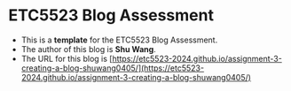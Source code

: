 
# ETC5523 Blog Assessment

* This is a **template** for the ETC5523 Blog Assessment. 
* The author of this blog is **Shu Wang**.
* The URL for this blog is [https://etc5523-2024.github.io/assignment-3-creating-a-blog-shuwang0405/](https://etc5523-2024.github.io/assignment-3-creating-a-blog-shuwang0405/)
